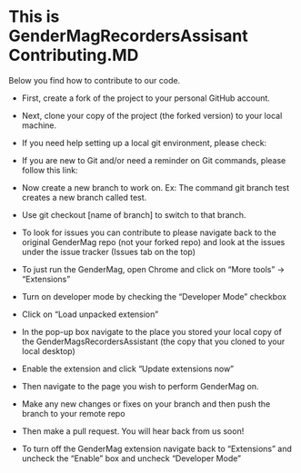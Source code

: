 # This is GenderMagRecordersAssisant Contributing.MD
Below you find how to contribute to our code.

* First, create a fork of the project to your personal GitHub account.
*	Next, clone your copy of the project (the forked version) to your local machine.
  * If you need help setting up a local git environment, please check:

*	If you are new to Git and/or need a reminder on Git commands, please follow this link:
 * Now create a new branch to work on. Ex: The command git branch test creates a new branch called test.
 * Use git checkout [name of branch] to switch to that branch.
*	To look for issues you can contribute to please navigate back to the original GenderMag repo (not your forked repo) and look at the issues under the issue tracker (Issues tab on the top)

*	To just run the GenderMag, open Chrome and click on “More tools” -> “Extensions”
*	Turn on developer mode by checking the “Developer Mode” checkbox
*	Click on “Load unpacked extension”
*	In the pop-up box navigate to the place you stored your local copy of the GenderMagsRecordersAssistant (the copy that you cloned to your local desktop)
*	Enable the extension and click “Update extensions now”
*	Then navigate to the page you wish to perform GenderMag on.
*	Make any new changes or fixes on your branch and then push the branch to your remote repo
*	Then make a pull request. You will hear back from us soon!
*	To turn off the GenderMag extension navigate back to “Extensions” and uncheck the “Enable” box and uncheck “Developer Mode”

